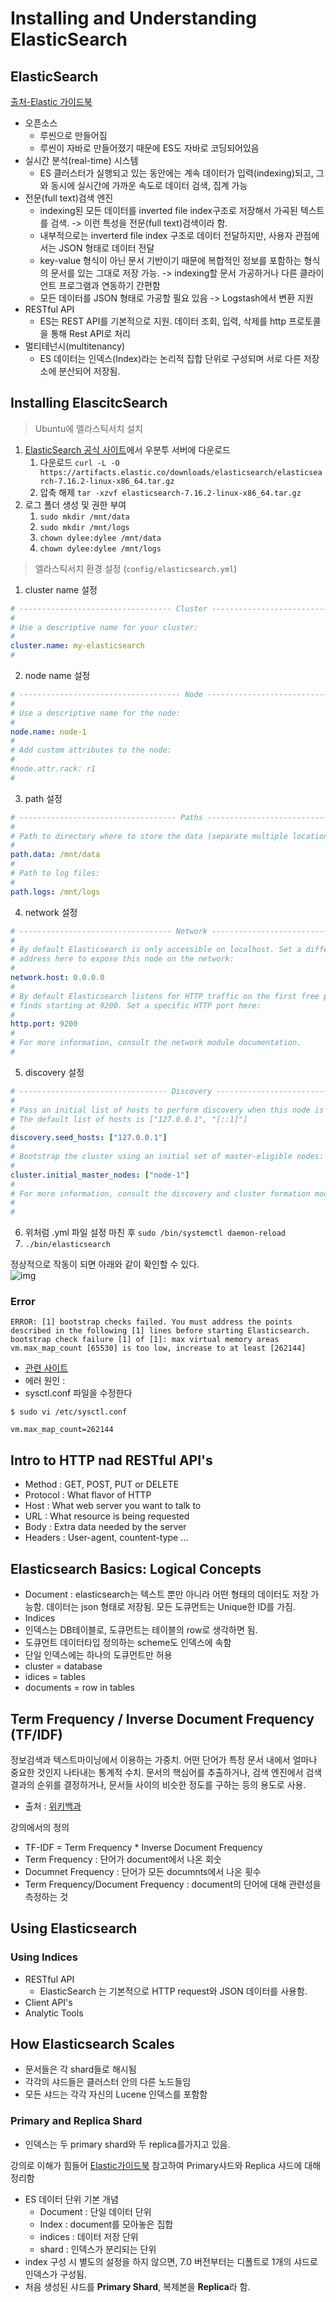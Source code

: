 # Installing and Understanding ElasticSearch

## ElasticSearch
[출처-Elastic 가이드북](https://esbook.kimjmin.net/01-overview/1.1-elastic-stack/1.1.1-elasticsearch)
- 오픈소스
  - 루씬으로 만들어짐
  - 루씬이 자바로 만들어졌기 때문에 ES도 자바로 코딩되어있음
- 실시간 분석(real-time) 시스템
  - ES 클러스터가 실행되고 있는 동안에는 계속 데이터가 입력(indexing)되고, 그와 동시에 실시간에 가까운 속도로 데이터 검색, 집계 가능
- 전문(full text)검색 엔진
  - indexing된 모든 데이터를 inverted file index구조로 저장해서 가곡된 텍스트를 검색. -> 이런 특성을 전문(full text)검색이라 함. 
  - 내부적으로는 inverterd file index 구조로 데이터 전달하지만, 사용자 관점에서는 JSON 형태로 데이터 전달
  - key-value 형식이 아닌 문서 기반이기 때문에 복합적인 정보를 포함하는 형식의 문서를 있는 그대로 저장 가능. -> indexing할 문서 가공하거나 다른 클라이언트 프로그램과 연동하기 간편함
  - 모든 데이터를 JSON 형태로 가공할 필요 있음 -> Logstash에서 변환 지원
- RESTful API
  - ES는 REST API를 기본적으로 지원. 데이터 조회, 입력, 삭제를 http 프로토콜을 통해 Rest API로 처리
- 멀티테넌시(multitenancy)
  - ES 데이터는 인덱스(Index)라는 논리적 집합 단위로 구성되며 서로 다른 저장소에 분산되어 저장됨.

## Installing ElascitcSearch
> Ubuntu에 엘라스틱서치 설치
1. [ElasticSearch 공식 사이트](https://www.elastic.co/kr/downloads/)에서 우분투 서버에 다운로드
   1. 다운로드 `curl -L -O https://artifacts.elastic.co/downloads/elasticsearch/elasticsearch-7.16.2-linux-x86_64.tar.gz`
   2. 압축 해제 `tar -xzvf elasticsearch-7.16.2-linux-x86_64.tar.gz`
2. 로그 폴더 생성 및 권한 부여
   1. `sudo mkdir /mnt/data`
   2. `sudo mkdir /mnt/logs`
   3. `chown dylee:dylee /mnt/data`
   4. `chown dylee:dylee /mnt/logs`

> 엘라스틱서치 환경 설정 (`config/elasticsearch.yml`)
1. cluster name 설정
```yml
# ---------------------------------- Cluster -----------------------------------
#
# Use a descriptive name for your cluster:
#
cluster.name: my-elasticsearch
#
```
2. node name 설정
```yml
# ------------------------------------ Node ------------------------------------
#
# Use a descriptive name for the node:
#
node.name: node-1
#
# Add custom attributes to the node:
#
#node.attr.rack: r1
#
```
3. path 설정
```yml
# ----------------------------------- Paths ------------------------------------
#
# Path to directory where to store the data (separate multiple locations by comma):
#
path.data: /mnt/data
#
# Path to log files:
#
path.logs: /mnt/logs
```
4. network 설정
```yml
# ---------------------------------- Network -----------------------------------
#
# By default Elasticsearch is only accessible on localhost. Set a different
# address here to expose this node on the network:
#
network.host: 0.0.0.0
#
# By default Elasticsearch listens for HTTP traffic on the first free port it
# finds starting at 9200. Set a specific HTTP port here:
#
http.port: 9200
#
# For more information, consult the network module documentation.
#
```
5. discovery 설정

```yml
# --------------------------------- Discovery ----------------------------------
#
# Pass an initial list of hosts to perform discovery when this node is started:
# The default list of hosts is ["127.0.0.1", "[::1]"]
#
discovery.seed_hosts: ["127.0.0.1"]
#
# Bootstrap the cluster using an initial set of master-eligible nodes:
#
cluster.initial_master_nodes: ["node-1"]
#
# For more information, consult the discovery and cluster formation module documentation.
#
# 
```
6. 위처럼 .yml 파일 설정 마친 후 `sudo /bin/systemctl daemon-reload`
7. `./bin/elasticsearch`

정상적으로 작동이 되면 아래와 같이 확인할 수 있다.    
![img](../.img/es/es_ch01_1.png)
### Error
```
ERROR: [1] bootstrap checks failed. You must address the points described in the following [1] lines before starting Elasticsearch.
bootstrap check failure [1] of [1]: max virtual memory areas vm.max_map_count [65530] is too low, increase to at least [262144]
```
- [관련 사이트](https://www.elastic.co/guide/en/elasticsearch/reference/current/docker.html#_set_vm_max_map_count_to_at_least_262144)
- 에러 원인 : 
- sysctl.conf 파일을 수정한다
```
$ sudo vi /etc/sysctl.conf

vm.max_map_count=262144

```

## Intro to HTTP nad RESTful API's
- Method : GET, POST, PUT or DELETE
- Protocol : What flavor of HTTP
- Host : What web server you want to talk to
- URL : What resource is being requested
- Body : Extra data needed by the server
- Headers : User-agent, countent-type ... 


## Elasticsearch Basics: Logical Concepts
- Document : elasticsearch는 텍스트 뿐만 아니라 어떤 형태의 데이터도 저장 가능함. 데이터는 json 형태로 저장됨. 모든 도큐먼트는 Unique한 ID를 가짐.
- Indices
- 인덱스는 DB테이블로, 도큐먼트는 테이블의 row로 생각하면 됨.
- 도큐먼트 데이터타입 정의하는 scheme도 인덱스에 속함
- 단일 인덱스에는 하나의 도큐먼트만 허용
- cluster = database
- idices = tables
- documents = row in tables

## Term Frequency / Inverse Document Frequency (TF/IDF)
정보검색과 텍스트마이닝에서 이용하는 가중치. 어떤 단어가 특정 문서 내에서 얼마나 중요한 것인지 나타내는 통계적 수치. 문서의 핵심어를 추출하거나, 검색 엔진에서 검색 결과의 순위를 결정하거나, 문서들 사이의 비슷한 정도를 구하는 등의 용도로 사용.
- 출처 : [위키백과](https://ko.wikipedia.org/wiki/Tf-idf)

강의에서의 정의
- TF-IDF = Term Frequency * Inverse Document Frequency
- Term Frequency : 단어가 document에서 나온 회숫
- Documnet Frequency : 단어가 모든 documnts에서 나온 횟수
- Term Frequency/Document Frequency : document의 단어에 대해 관련성을 측정하는 것


## Using Elasticsearch
### Using Indices
- RESTful API
  - ElasticSearch 는 기본적으로 HTTP request와 JSON 데이터를 사용함.
- Client API's
- Analytic Tools

## How Elasticsearch Scales
- 문서들은 각 shard들로 해시됨
- 각각의 샤드들은 클러스터 안의 다른 노드들임
- 모든 샤드는 각각 자신의 Lucene 인덱스를 포함함

### Primary and Replica Shard
- 인덱스는 두 primary shard와 두 replica를가지고 있음.

강의로 이해가 힘들어 [Elastic가이드북](https://esbook.kimjmin.net/03-cluster/3.2-index-and-shards) 참고하여 Primary샤드와 Replica 샤드에 대해 정리함
- ES 데이터 단위 기본 개념
  - Document : 단일 데이터 단위
  - Index : document를 모아놓은 집합
  - indices : 데이터 저장 단위
  - shard : 인덱스가 분리되는 단위
- index 구성 시 별도의 설정을 하지 않으면, 7.0 버전부터는 디폴트로 1개의 샤드로 인덱스가 구성됨.
- 처음 생성된 샤드를 **Primary Shard**, 복제본을 **Replica**라 함.
